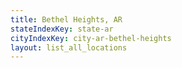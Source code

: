 ```yaml
---
title: Bethel Heights, AR
stateIndexKey: state-ar
cityIndexKey: city-ar-bethel-heights
layout: list_all_locations
---
```

